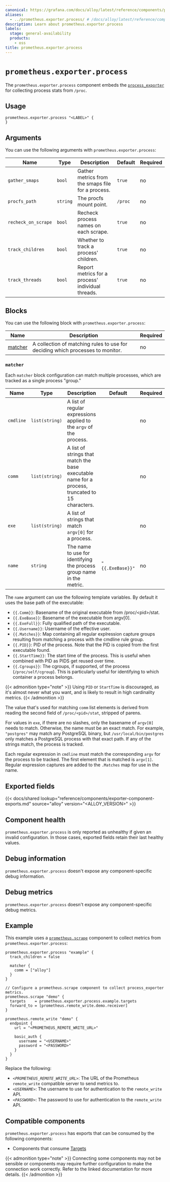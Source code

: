 ```yaml
---
canonical: https://grafana.com/docs/alloy/latest/reference/components/prometheus/prometheus.exporter.process/
aliases:
  - ../prometheus.exporter.process/ # /docs/alloy/latest/reference/components/prometheus.exporter.process/
description: Learn about prometheus.exporter.process
labels:
  stage: general-availability
  products:
    - oss
title: prometheus.exporter.process
---
```


# `prometheus.exporter.process`

The `prometheus.exporter.process` component embeds the [`process_exporter`](https://github.com/ncabatoff/process-exporter) for collecting process stats from `/proc`.

## Usage

```alloy
prometheus.exporter.process "<LABEL>" {
}
```

## Arguments

You can use the following arguments with `prometheus.exporter.process`:

| Name                | Type     | Description                                       | Default | Required |
| ------------------- | -------- | ------------------------------------------------- | ------- | -------- |
| `gather_smaps`      | `bool`   | Gather metrics from the smaps file for a process. | `true`  | no       |
| `procfs_path`       | `string` | The procfs mount point.                           | `/proc` | no       |
| `recheck_on_scrape` | `bool`   | Recheck process names on each scrape.             | `true`  | no       |
| `track_children`    | `bool`   | Whether to track a process' children.             | `true`  | no       |
| `track_threads`     | `bool`   | Report metrics for a process' individual threads. | `true`  | no       |

## Blocks

You can use the following block with `prometheus.exporter.process`:

| Name        | Description                                                                    | Required |
| ----------- | ------------------------------------------------------------------------------ | -------- |
| [matcher][] | A collection of matching rules to use for deciding which processes to monitor. | no       |

[matcher]: #matcher

### `matcher`

Each `matcher` block configuration can match multiple processes, which are tracked as a single process "group."

| Name      | Type           | Description                                                                                      | Default          | Required |
| --------- | -------------- | ------------------------------------------------------------------------------------------------ | ---------------- | -------- |
| `cmdline` | `list(string)` | A list of regular expressions applied to the `argv` of the process.                              |                  | no       |
| `comm`    | `list(string)` | A list of strings that match the base executable name for a process, truncated to 15 characters. |                  | no       |
| `exe`     | `list(string)` | A list of strings that match `argv[0]` for a process.                                            |                  | no       |
| `name`    | `string`       | The name to use for identifying the process group name in the metric.                            | `"{{.ExeBase}}"` | no       |

The `name` argument can use the following template variables. By default it uses the base path of the executable:

- `{{.Comm}}`: Basename of the original executable from /proc/\<pid\>/stat.
- `{{.ExeBase}}`: Basename of the executable from argv[0].
- `{{.ExeFull}}`: Fully qualified path of the executable.
- `{{.Username}}`: Username of the effective user.
- `{{.Matches}}`: Map containing all regular explression capture groups resulting from matching a process with the cmdline rule group.
- `{{.PID}}`: PID of the process. Note that the PID is copied from the first executable found.
- `{{.StartTime}}`: The start time of the process. This is useful when combined with PID as PIDS get reused over time.
- `{{.Cgroups}}`: The cgroups, if supported, of the process (`/proc/self/cgroup`). This is particularly useful for identifying to which container a process belongs.

{{< admonition type="note" >}}
Using `PID` or `StartTime` is discouraged, as it's almost never what you want, and is likely to result in high cardinality metrics.
{{< /admonition >}}

The value that's used for matching `comm` list elements is derived from reading the second field of `/proc/<pid>/stat`, stripped of parens.

For values in `exe`, if there are no slashes, only the basename of `argv[0]` needs to match.
Otherwise, the name must be an exact match.
For example, `"postgres"` may match any PostgreSQL binary, but `/usr/local/bin/postgres` only matches a PostgreSQL process with that exact path.
If any of the strings match, the process is tracked.

Each regular expression in `cmdline` must match the corresponding `argv` for the process to be tracked.
The first element that is matched is `argv[1]`.
Regular expression captures are added to the `.Matches` map for use in the name.

## Exported fields

{{< docs/shared lookup="reference/components/exporter-component-exports.md" source="alloy" version="<ALLOY_VERSION>" >}}

## Component health

`prometheus.exporter.process` is only reported as unhealthy if given an invalid configuration.
In those cases, exported fields retain their last healthy values.

## Debug information

`prometheus.exporter.process` doesn't expose any component-specific debug information.

## Debug metrics

`prometheus.exporter.process` doesn't expose any component-specific debug metrics.

## Example

This example uses a [`prometheus.scrape`][scrape] component to collect metrics from `prometheus.exporter.process`:

```alloy
prometheus.exporter.process "example" {
  track_children = false

  matcher {
    comm = ["alloy"]
  }
}

// Configure a prometheus.scrape component to collect process_exporter metrics.
prometheus.scrape "demo" {
  targets    = prometheus.exporter.process.example.targets
  forward_to = [prometheus.remote_write.demo.receiver]
}

prometheus.remote_write "demo" {
  endpoint {
    url = "<PROMETHEUS_REMOTE_WRITE_URL>"

    basic_auth {
      username = "<USERNAME>"
      password = "<PASSWORD>"
    }
  }
}
```

Replace the following:

- _`<PROMETHEUS_REMOTE_WRITE_URL>`_: The URL of the Prometheus `remote_write` compatible server to send metrics to.
- _`<USERNAME>`_: The username to use for authentication to the `remote_write` API.
- _`<PASSWORD>`_: The password to use for authentication to the `remote_write` API.

[scrape]: ../prometheus.scrape/

<!-- START GENERATED COMPATIBLE COMPONENTS -->

## Compatible components

`prometheus.exporter.process` has exports that can be consumed by the following components:

- Components that consume [Targets](../../../compatibility/#targets-consumers)

{{< admonition type="note" >}}
Connecting some components may not be sensible or components may require further configuration to make the connection work correctly.
Refer to the linked documentation for more details.
{{< /admonition >}}

<!-- END GENERATED COMPATIBLE COMPONENTS -->

